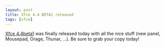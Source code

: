 ```yaml
---
layout: post
title: Xfce 4.4 BETA1 released
tags: [xfce]
---
```


<a href="http://foo-projects.org/pipermail/xfce4-dev/2006-April/019590.html"> Xfce 4.4beta1</a> was finally released today with all the nice stuff (new panel, Mousepad, Orage, Thunar, ...). Be sure to grab your copy today!
